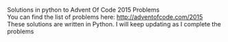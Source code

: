 Solutions in python to Advent Of Code 2015 Problems      
You can find the list of problems here: http://adventofcode.com/2015    
These solutions are written in Python. I will keep updating as I complete the problems    